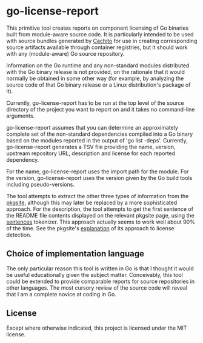 # go-license-report

This primitive tool creates reports on component licensing of Go
binaries built from module-aware source code. It is particularly
intended to be used with source bundles generated by [Cachito]() for
use in creating corresponding source artifacts available through
container registries, but it should work with any (module-aware) Go
source repository.

Information on the Go runtime and any non-standard modules distributed
with the Go binary release is not provided, on the rationale that it
would normally be obtained in some other way (for example, by
analyzing the source code of that Go binary release or a Linux
distribution's package of it). 

Currently, go-license-report has to be run at the top level of the
source directory of the project you want to report on and it takes no
command-line arguments.

go-license-report assumes that you can determine an approximately
complete set of the non-standard dependencies compiled into a Go
binary based on the modules reported in the output of 'go list
-deps'. Currently, go-license-report generates a TSV file providing
the name, version, upstream repository URL, description and license
for each reported dependency.

For the name, go-license-report uses the import path for the
module. For the version, go-license-report uses the version given by
the Go build tools including pseudo-versions.

The tool attempts to extract the other three types of information from
the [pkgsite](https://pkg.go.dev/), although this may later be
replaced by a more sophisticated approach. For the description, the
tool attempts to get the first sentence of the README file contents
displayed on the relevant pkgsite page, using the
[sentences](https://github.com/neurosnap/sentences) tokenizer. This
approach actually seems to work well about 90% of the time. See the
pkgsite's [explanation](https://pkg.go.dev/license-policy) of its
approach to license detection.

## Choice of implementation language

The only particular reason this tool is written in Go is that I
thought it would be useful educationally given the subject
matter. Conceivably, this tool could be extended to provide comparable
reports for source repositories in other languages. The most cursory
review of the source code will reveal that I am a complete novice at
coding in Go.

## License

Except where otherwise indicated, this project is licensed under the
MIT license. 

